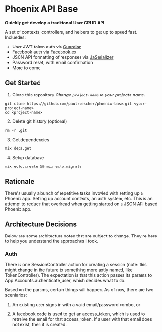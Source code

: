 # Phoenix API Base

**Quickly get develop a traditional User CRUD API**

A set of contexts, controllers, and helpers to get up to speed fast. Incluedes:

* User JWT token auth via [Guardian](https://github.com/ueberauth/guardian)
* Facebook auth via [Facebook.ex](https://github.com/mweibel/facebook.ex)
* JSON API formatting of responses via [JaSerializer](https://github.com/vt-elixir/ja_serializer)
* Password reset, with email confirmation
* More to come

## Get Started

1. Clone this repository
*Change `project-name` to your projects name.*
```
git clone https://github.com/paulruescher/phoenix-base.git <your-project-name>
cd <project-name>
```

2. Delete git history (optional)
```
rm -r .git
```

3. Get dependencies
```
mix deps.get
```

4. Setup database
```
mix ecto.create && mix ecto.migrate
```

## Rationale

There's usually a bunch of repetitive tasks invovled with setting up a Phoenix app. Setting up account contexts, an auth system, etc. This is an attempt to reduce that overhead when getting started on a JSON API based Phoenix app.

## Architecture Decisions

Below are some architecture notes that are subject to change. They're here to help you understand the approaches I took.

### Auth

There is one SessionController action for creating a session (note: this might change in the future to something more aptly named, like TokenController). The expectation is that this action passes its params to App.Accounts.authenticate_user, which decides what to do.

Based on the params, certain things will happen. As of now, there are two sceniarios:

1. An existing user signs in with a valid email/password combo, or

2. A facebook code is used to get an access_token, which is used to retreive the email for that access_token. If a user with that email does not exist, then it is created.
